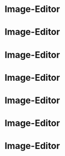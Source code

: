 # Image-Editor
# Image-Editor
# Image-Editor
# Image-Editor
# Image-Editor
# Image-Editor
# Image-Editor
